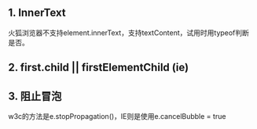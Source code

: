 ## 1. InnerText  
火狐浏览器不支持element.innerText，支持textContent，试用时用typeof判断是否。  
## 2. first.child || firstElementChild (ie)  
## 3. 阻止冒泡  
w3c的方法是e.stopPropagation()，IE则是使用e.cancelBubble = true 